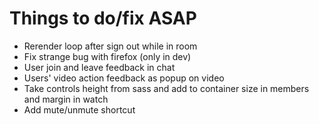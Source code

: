 # Things to do/fix ASAP

* Rerender loop after sign out while in room
* Fix strange bug with firefox (only in dev)
* User join and leave feedback in chat
* Users' video action feedback as popup on video
* Take controls height from sass and add to container size in members and margin in watch
* Add mute/unmute shortcut
